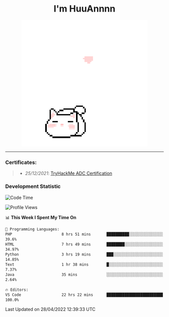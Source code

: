 <h1 align='center'>I'm HuuAnnnn</h1>
<p align="center">
 <img src="cat_intro.gif" />
</p>

___

### Certificates:
>- *25/12/2021*: [TryHackMe ADC Certification](https://tryhackme-certificates.s3-eu-west-1.amazonaws.com/THM-HKVVJOIWJA.png)


### Development Statistic

<!--START_SECTION:waka-->
![Code Time](http://img.shields.io/badge/Code%20Time-119%20hrs%2021%20mins-blue)

![Profile Views](http://img.shields.io/badge/Profile%20Views-19-blue)

📊 **This Week I Spent My Time On** 

```text
💬 Programming Languages: 
PHP                      8 hrs 51 mins       ██████████░░░░░░░░░░░░░░░   39.6% 
HTML                     7 hrs 49 mins       ████████░░░░░░░░░░░░░░░░░   34.97% 
Python                   3 hrs 19 mins       ███░░░░░░░░░░░░░░░░░░░░░░   14.85% 
Text                     1 hr 38 mins        █░░░░░░░░░░░░░░░░░░░░░░░░   7.37% 
Java                     35 mins             ░░░░░░░░░░░░░░░░░░░░░░░░░   2.64%

🔥 Editors: 
VS Code                  22 hrs 22 mins      █████████████████████████   100.0%

```


 Last Updated on 28/04/2022 12:39:33 UTC
<!--END_SECTION:waka-->
